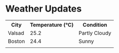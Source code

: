 # Weather Updates

<!-- WEATHER-UPDATE-START -->
<table><tr><th>City</th><th>Temperature (°C)</th><th>Condition</th></tr><tr><td>Valsad</td><td>25.2</td><td>Partly Cloudy</td></tr><tr><td>Boston</td><td>24.4</td><td>Sunny</td></tr><tr><td></td><td></td><td></td></tr></table>
<!-- WEATHER-UPDATE-END -->
